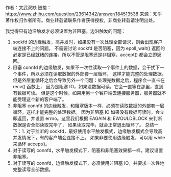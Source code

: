 作者：文武双缺
链接：https://www.zhihu.com/question/23614342/answer/184513538
来源：知乎
著作权归作者所有。商业转载请联系作者获得授权，非商业转载请注明出处。

我觉得只有边沿触发才必须设置为非阻塞。边沿触发的问题：
1. sockfd 的边缘触发，高并发时，如果没有一次处理全部请求，则会出现客户端连接不上的问题。
不需要讨论 sockfd 是否阻塞，因为 epoll_wait() 返回的必定是已经就绪的连接，所以不管是阻塞还是非阻塞，accept() 都会立即返回。
2. 阻塞 connfd 的边缘触发，如果不一次性读取一个事件上的数据，会干扰下一个事件，所以必须在读取数据的外部套一层循环，
这样才能完整的处理数据。但是外层套循环之后会导致另外一个问题：处理完数据之后，程序会一直卡在 recv() 函数上，
因为是阻塞 IO，如果没数据可读，它会一直等在那里，直到有数据可读。
但是这个时候，如果用另一个客户端去连接服务器，服务器就不能受理这个新的客户端了。
3. 非阻塞 connfd 的边缘触发，和阻塞版本一样，必须在读取数据的外部套一层循环，这样才能完整的处理数据。
因为非阻塞 IO 如果没有数据可读时，会立即返回，并设置 errno。这里我们根据 EAGAIN 和 EWOULDBLOCK 来判断数据是否全部读取完毕了，
如果读取完毕，就会正常退出循环了。
总结一下：1. 对于监听的 sockfd，最好使用水平触发模式，边缘触发模式会导致高并发情况下，有的客户端会连接不上。
如果非要使用边缘触发，可以用 while 来循环 accept()。
2. 对于读写的 connfd，水平触发模式下，阻塞和非阻塞效果都一样，建议设置非阻塞。
3. 对于读写的 connfd，边缘触发模式下，必须使用非阻塞 IO，并要求一次性地完整读写全部数据。


